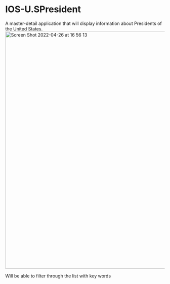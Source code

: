 # IOS-U.SPresident
A master-detail application that will display information about Presidents of the United States.
<img width="747" alt="Screen Shot 2022-04-26 at 16 56 13" src="https://user-images.githubusercontent.com/70727384/165399068-7ae61407-ab3a-44b7-bb03-36254b3db130.png">

  Will be able to filter through the list with key words 
